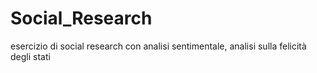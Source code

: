 # Social_Research
esercizio di social research con analisi sentimentale, analisi sulla felicità degli stati
